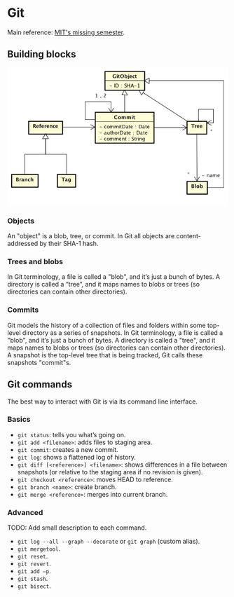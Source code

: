 # Git

Main reference: [MIT's missing semester](https://missing.csail.mit.edu/2020/version-control/).

## Building blocks
![/git-uml.PNG](git-uml.png)

### Objects
An "object" is a blob, tree, or commit.
In Git all objects are content-addressed by their SHA-1 hash.

### Trees and blobs
In Git terminology, a file is called a "blob", and it’s just a bunch of bytes. A directory is called a “tree”, and it maps names to blobs or trees (so directories can contain other directories).

### Commits
Git models the history of a collection of files and folders within some top-level directory as a series of snapshots. In Git terminology, a file is called a "blob", and it’s just a bunch of bytes.
A directory is called a "tree", and it maps names to blobs or trees (so directories can contain other directories).
A snapshot is the top-level tree that is being tracked, Git calls these snapshots "commit"s.


## Git commands
The best way to interact with Git is via its command line interface.

### Basics
* `git status`: tells you what’s going on.
* `git add <filename>`: adds files to staging area.
* `git commit`: creates a new commit.
* `git log`: shows a flattened log of history.
* `git diff [<reference>] <filename>`: shows differences in a file between snapshots (or relative to the staging area if no revision is given).
* `git checkout <reference>`: moves HEAD to reference.
* `git branch <name>`: create branch.
* `git merge <reference>`: merges into current branch.

### Advanced
TODO: Add small description to each command.

* `git log --all --graph --decorate` or `git graph` (custom alias).
* `git mergetool`.
* `git reset`.
* `git revert`.
* `git add –p`.
* `git stash`.
* `git bisect`.
